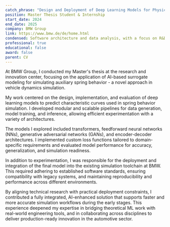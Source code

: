 ```yaml
---
catch_phrase: "Design and Deployment of Deep Learning Models for Physical System Simulation"
position: Master Thesis Student & Internship
start_date: 2024
end_date: 2025
company: BMW Group
link: https://www.bmw.de/de/home.html
condensed: Software architecture and data analysis, with a focus on R&D for deep learning model design, custom loss functions, and modular pipelines for dataset generation, training, and inference.
professional: true
educational: false
award: false
parent: CV
---
```


At BMW Group, I conducted my Master's thesis at the research and innovation center, focusing on the application of AI-based surrogate modeling for simulating auxiliary spring behavior - a novel approach in vehicle dynamics simulation.

My work centered on the design, implementation, and evaluation of deep learning models to predict characteristic curves used in spring behavior simulation. I developed modular and scalable pipelines for data generation, model training, and inference, allowing efficient experimentation with a variety of architectures.

The models I explored included transformers, feedforward neural networks (NNs), generative adversarial networks (GANs), and encoder-decoder architectures. I implemented custom loss functions tailored to domain-specific requirements and evaluated model performance for accuracy, generalization, and simulation readiness.

In addition to experimentation, I was responsible for the deployment and integration of the final model into the existing simulation toolchain at BMW. This required adhering to established software standards, ensuring compatibility with legacy systems, and maintaining reproducibility and performance across different environments.

By aligning technical research with practical deployment constraints, I contributed a fully integrated, AI-enhanced solution that supports faster and more accurate simulation workflows during the early stages. This experience deepened my expertise in bridging theoretical ML work with real-world engineering tools, and in collaborating across disciplines to deliver production-ready innovation in the automotive sector.
